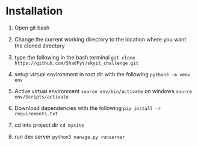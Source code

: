 # Installation

1. Open git bash
2. Change the current working directory to the location where you want the cloned directory
3. type the following in the bash terminal
   `git clone https://github.com/ShadFyt/skyit_challenge.git`

4. setup virtual environment in root dir with the following
   `python3 -m venv env`

5. Active virtual environment
   `source env/bin/activate`
   on windows `source env/Scripts/activate`

6. Download dependencies with the following
   `pip install -r requirements.txt`

7. cd into project dir
   `cd mysite`

8. run dev server
   `python3 manage.py runserver`
